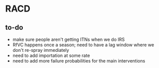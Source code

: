 # RACD

## to-do
  * make sure people aren't getting ITNs when we do IRS
  * RfVC happens once a season; need to have a lag window where we don't re-spray immediately
  * need to add importation at some rate
  * need to add more failure probabilities for the main interventions



<!-- # RACD
stochastic simulation of reactive case detection for p. falciparum

* RACD is an R package that implements the individual based model in C++11/14 (requires C++11/14 compatible compiler). It can be installed from github with `devtools::install_github(repo = "slwu89/RACD",subdir = "RACD")`

We are currently working to extend the RACD package to include mosquito dynamics (a standalone mosquito simulator can be found in Auxiliary folder).

## RACD Work Queue (from JM)
1. Calculate mosquito population size required to generate required EIR - DONE
2. Link vector model to human model in malaria IBM (see MalariaODEVectorsOnlyMay30.R, reference https://parasitesandvectors.biomedcentral.com/articles/10.1186/1756-3305-4-153) - IN PROGRESS
3. Incorporate targeted interventions (all 3 interventions: RACD, etc.) - NEED TO HEAR FROM MICHELLE
4. Visualize targeted interventions - NOT YET
5. Incorporate possibility for seasonality in mosquito numbers - NOT YET (easy though, just implement forcing on K)
6. Validate human model - HOW TO VALIDATE?
7. Make sure that functions all make sense - NOTHING YET
8. Validate modified treatment node in human model - NOT SURE WHAT THIS MEANS

## RACD References
* Human Model:
  * https://www.ncbi.nlm.nih.gov/pmc/articles/PMC3923296/
  * https://www.ncbi.nlm.nih.gov/pubmed/20711482/
* Vector Model:
  * https://parasitesandvectors.biomedcentral.com/articles/10.1186/1756-3305-4-153

## RACD Parameters

New and changed parameters from initial version of model

### Main simulation

  * IRSduration: IRS works until it doesn't (has eff=1 until an exp RV w/lambda=1/IRSduration turns it off)
  * ITNduration: same

### Entomological

  * eggOV: Number of eggs per oviposition per mosquito (w/0 interventions)

## To-do

  - [x] all simulation pars need to be in a single hash-table in the village class
  - [x] if its possible to have empty houses, we need to renormalize the Psi vector to give them probabiltiy 0, since all bites are conditioned on the bite going at least _somewhere_
  - [x] in main sim loop, don't simulate empty houses
  - [ ] develop a central "intervention manager" which houses have pointer to (so humans can tell the manager if they got sick that day, for example). This object at the end of the day can fire up interventions (RACD, MSAT, Rf VC)
  - [ ] very low priority: compartment/infectiousness fn's could be `static`, and also use lambdas for callbacks.

## Classes

### Human -->
